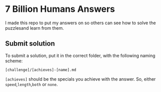 # 7 Billion Humans Answers

I made this repo to put my answers on so others can see how to solve the puzzlesand learn from them.

## Submit solution

To submit a solution, put it in the correct folder, with the following naming scheme:

```
[challenge]/[achieves]-[name].md
```

`[achieves]` should be the specials you achieve with the answer. So, either
`speed`,`length`,`both` or `none`.
